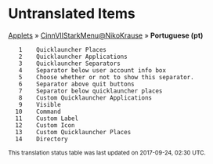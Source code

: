 # Untranslated Items
[Applets](../../../README.md) &#187; [CinnVIIStarkMenu@NikoKrause](../README.md) &#187; **Portuguese (pt)**

       1	Quicklauncher Places
       2	Quicklauncher Applications
       3	Quicklauncher Separators
       4	Separator below user account info box
       5	Choose whether or not to show this separator.
       6	Separator above quit buttons
       7	Separator below quicklauncher places
       8	Custom Quicklauncher Applications
       9	Visible
      10	Command
      11	Custom Label
      12	Custom Icon
      13	Custom Quicklauncher Places
      14	Directory

<sup>This translation status table was last updated on 2017-09-24, 02:30 UTC.</sup>
